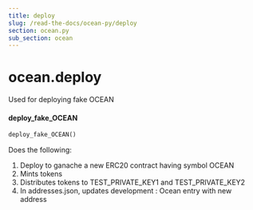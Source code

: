 ```yaml
---
title: deploy
slug: /read-the-docs/ocean-py/deploy
section: ocean.py
sub_section: ocean
---
```

<a name="ocean.deploy"></a>
# ocean.deploy

Used for deploying fake OCEAN

<a name="ocean.deploy.deploy_fake_OCEAN"></a>
#### deploy\_fake\_OCEAN

```python
deploy_fake_OCEAN()
```

Does the following:
1. Deploy to ganache a new ERC20 contract having symbol OCEAN
2. Mints tokens
3. Distributes tokens to TEST_PRIVATE_KEY1 and TEST_PRIVATE_KEY2
4. In addresses.json, updates development : Ocean entry with new address

